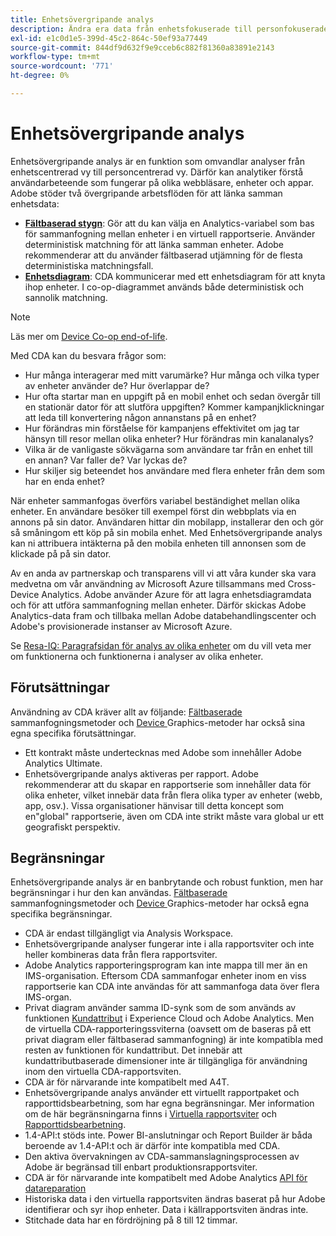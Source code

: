 ```yaml
---
title: Enhetsövergripande analys
description: Ändra era data från enhetsfokuserade till personfokuserade genom att sammanfoga enhetsdata.
exl-id: e1c0d1e5-399d-45c2-864c-50ef93a77449
source-git-commit: 844df9d632f9e9cceb6c882f81360a83891e2143
workflow-type: tm+mt
source-wordcount: '771'
ht-degree: 0%

---
```


# Enhetsövergripande analys

Enhetsövergripande analys är en funktion som omvandlar analyser från enhetscentrerad vy till personcentrerad vy. Därför kan analytiker förstå användarbeteende som fungerar på olika webbläsare, enheter och appar. Adobe stöder två övergripande arbetsflöden för att länka samman enhetsdata:

* [**Fältbaserad stygn**](field-based-stitching.md): Gör att du kan välja en Analytics-variabel som bas för sammanfogning mellan enheter i en virtuell rapportserie. Använder deterministisk matchning för att länka samman enheter. Adobe rekommenderar att du använder fältbaserad utjämning för de flesta deterministiska matchningsfall.
* [**Enhetsdiagram**](device-graph.md): CDA kommunicerar med ett enhetsdiagram för att knyta ihop enheter. I co-op-diagrammet används både deterministisk och sannolik matchning.

>[!NOTE]
>
>Läs mer om [Device Co-op end-of-life](https://experienceleague.adobe.com/docs/device-co-op/using/about/device-co-op-eol.html).

Med CDA kan du besvara frågor som:

* Hur många interagerar med mitt varumärke? Hur många och vilka typer av enheter använder de? Hur överlappar de?
* Hur ofta startar man en uppgift på en mobil enhet och sedan övergår till en stationär dator för att slutföra uppgiften? Kommer kampanjklickningar att leda till konvertering någon annanstans på en enhet?
* Hur förändras min förståelse för kampanjens effektivitet om jag tar hänsyn till resor mellan olika enheter? Hur förändras min kanalanalys?
* Vilka är de vanligaste sökvägarna som användare tar från en enhet till en annan? Var faller de? Var lyckas de?
* Hur skiljer sig beteendet hos användare med flera enheter från dem som har en enda enhet?

När enheter sammanfogas överförs variabel beständighet mellan olika enheter. En användare besöker till exempel först din webbplats via en annons på sin dator. Användaren hittar din mobilapp, installerar den och gör så småningom ett köp på sin mobila enhet. Med Enhetsövergripande analys kan ni attribuera intäkterna på den mobila enheten till annonsen som de klickade på på sin dator.

Av en anda av partnerskap och transparens vill vi att våra kunder ska vara medvetna om vår användning av Microsoft Azure tillsammans med Cross-Device Analytics. Adobe använder Azure för att lagra enhetsdiagramdata och för att utföra sammanfogning mellan enheter. Därför skickas Adobe Analytics-data fram och tillbaka mellan Adobe databehandlingscenter och Adobe&#39;s provisionerade instanser av Microsoft Azure.

Se [Resa-IQ: Paragrafsidan för analys av olika enheter](https://adobe.ly/aacda) om du vill veta mer om funktionerna och funktionerna i analyser av olika enheter.

## Förutsättningar

Användning av CDA kräver allt av följande: [Fältbaserade ](field-based-stitching.md) sammanfogningsmetoder och  [Device ](device-graph.md) Graphics-metoder har också sina egna specifika förutsättningar.

* Ett kontrakt måste undertecknas med Adobe som innehåller Adobe Analytics Ultimate.
* Enhetsövergripande analys aktiveras per rapport. Adobe rekommenderar att du skapar en rapportserie som innehåller data för olika enheter, vilket innebär data från flera olika typer av enheter (webb, app, osv.). Vissa organisationer hänvisar till detta koncept som en&quot;global&quot; rapportserie, även om CDA inte strikt måste vara global ur ett geografiskt perspektiv.

## Begränsningar

Enhetsövergripande analys är en banbrytande och robust funktion, men har begränsningar i hur den kan användas. [Fältbaserade ](field-based-stitching.md) sammanfogningsmetoder och  [Device ](device-graph.md) Graphics-metoder har också egna specifika begränsningar.

* CDA är endast tillgängligt via Analysis Workspace.
* Enhetsövergripande analyser fungerar inte i alla rapportsviter och inte heller kombineras data från flera rapportsviter.
* Adobe Analytics rapporteringsprogram kan inte mappa till mer än en IMS-organisation. Eftersom CDA sammanfogar enheter inom en viss rapportserie kan CDA inte användas för att sammanfoga data över flera IMS-organ.
* Privat diagram använder samma ID-synk som de som används av funktionen [Kundattribut](https://experienceleague.adobe.com/docs/core-services/interface/customer-attributes/attributes.html#customer-attributes) i Experience Cloud och Adobe Analytics. Men de virtuella CDA-rapporteringssviterna (oavsett om de baseras på ett privat diagram eller fältbaserad sammanfogning) är inte kompatibla med resten av funktionen för kundattribut. Det innebär att kundattributbaserade dimensioner inte är tillgängliga för användning inom den virtuella CDA-rapportsviten.
* CDA är för närvarande inte kompatibelt med A4T.
* Enhetsövergripande analys använder ett virtuellt rapportpaket och rapporttidsbearbetning, som har egna begränsningar. Mer information om de här begränsningarna finns i [Virtuella rapportsviter](../vrs/vrs-about.md) och [Rapporttidsbearbetning](../vrs/vrs-report-time-processing.md).
* 1.4-API:t stöds inte. Power BI-anslutningar och Report Builder är båda beroende av 1.4-API:t och är därför inte kompatibla med CDA.
* Den aktiva övervakningen av CDA-sammanslagningsprocessen av Adobe är begränsad till enbart produktionsrapportsviter.
* CDA är för närvarande inte kompatibelt med Adobe Analytics [API för datareparation](https://www.adobe.io/apis/experiencecloud/analytics/docs.html#!AdobeDocs/analytics-2.0-apis/master/data-repair.md)
* Historiska data i den virtuella rapportsviten ändras baserat på hur Adobe identifierar och syr ihop enheter. Data i källrapportsviten ändras inte.
* Stitchade data har en fördröjning på 8 till 12 timmar.
